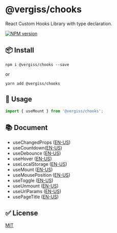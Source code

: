 # @vergiss/chooks

React Custom Hooks Library with type declaration.

[![NPM version][version-badge]][1]

## 📦 Install

```shell script
npm i @vergiss/chooks --save
```
or
```shell script
yarn add @vergiss/chooks
```

## 🔨 Usage

```javascript
import { useMount } from '@vergiss/chooks';
```

## 📚 Document

- useChangedProps ([EN-US](https://github.com/divasatanica/chooks/blob/master/src/hooks/useChangedProps/index.en-US.md))
- useCountdown([EN-US](https://github.com/divasatanica/chooks/blob/master/src/hooks/useCountdown/index.en-US.md))
- useDebounce ([EN-US](https://github.com/divasatanica/chooks/blob/master/src/hooks/useDebounce/index.en-US.md))
- useHover ([EN-US](https://github.com/divasatanica/chooks/blob/master/src/hooks/useHover/index.en-US.md))
- useLocalStorage ([EN-US](https://github.com/divasatanica/chooks/blob/master/src/hooks/useLocalStorage/index.en-US.md))
- useMount ([EN-US](https://github.com/divasatanica/chooks/blob/master/src/hooks/useMount/index.en-US.md))
- useMousePosition ([EN-US](https://github.com/divasatanica/chooks/blob/master/src/hooks/useMousePosition/index.en-US.md))
- useToggle ([EN-US](https://github.com/divasatanica/chooks/blob/master/src/hooks/useToggle/index.en-US.md))
- useUnmount ([EN-US](https://github.com/divasatanica/chooks/blob/master/src/hooks/useUnmount/index.en-US.md))
- useUrlParams ([EN-US](https://github.com/divasatanica/chooks/blob/master/src/hooks/useUrlParams/index.en-US.md))
- usePageTitle ([EN-US](https://github.com/divasatanica/chooks/blob/master/src/hooks/usePageTitle/index.en-US.md))

## ✅ License

[MIT](https://github.com/divasatanica/chooks/blob/master/LICENSE)


[1]: https://www.npmjs.com/package/@vergiss/chooks
[version-badge]: https://img.shields.io/npm/v/@vergiss/chooks.svg?style=flat
